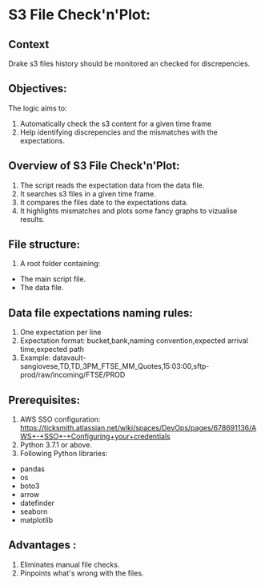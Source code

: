 # S3 File Check'n'Plot: 

## Context
Drake s3 files history should be monitored an checked for discrepencies.

## Objectives:
The logic aims to:

1. Automatically check the s3 content for a given time frame
2. Help identifying discrepencies and the mismatches with the expectations.

## Overview of S3 File Check'n'Plot:

1. The script reads the expectation data from the data file.
2. It searches s3 files in a given time frame.
3. It compares the files date to the expectations data.
4. It highlights mismatches and plots some fancy graphs to vizualise results.

## File structure:
1. A root folder containing:
- The main script file.
- The data file. 

## Data file expectations naming rules:
1. One expectation per line
2. Expectation format: bucket,bank,naming convention,expected arrival time,expected path
3. Example: datavault-sangiovese,TD,TD_3PM_FTSE_MM_Quotes,15:03:00,sftp-prod/raw/incoming/FTSE/PROD

## Prerequisites:
1. AWS SSO configuration: https://ticksmith.atlassian.net/wiki/spaces/DevOps/pages/678691136/AWS+-+SSO+-+Configuring+your+credentials 
2. Python 3.7.1 or above.
3. Following Python libraries:
- pandas
- os
- boto3
- arrow
- datefinder
- seaborn
- matplotlib

## Advantages :
1. Eliminates manual file checks.
2. Pinpoints what's wrong with the files.



